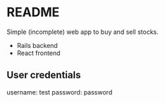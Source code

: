# README

Simple (incomplete) web app to buy and sell stocks.

* Rails backend
* React frontend

## User credentials
username: test
password: password
